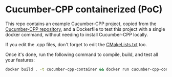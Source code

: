 # Cucumber-CPP containerized (PoC)

This repo contains an example Cucumber-CPP project, copied from the [Cucumber-CPP repository](https://github.com/cucumber/cucumber-cpp/tree/master/examples/Calc), and a Dockerfile to test this project with a single docker command, without needing to install Cucumber-CPP locally.

If you edit the .cpp files, don't forget to edit the [CMakeLists.txt](CMakeLists.txt) too.

Once it's done, run the following command to compile, build, and test all your features:

```bash
docker build . -t cucumber-cpp-container && docker run cucumber-cpp-container
```
